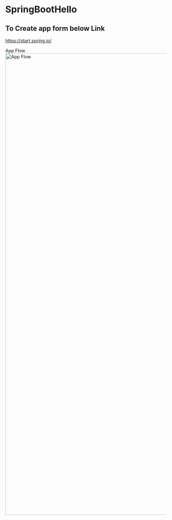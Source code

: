 # SpringBootHello

## To Create app form below Link 
https://start.spring.io/

App Flow<img width="1440" alt="App Flow" src="https://user-images.githubusercontent.com/47211382/125171991-bcb18900-e1d4-11eb-9ddc-1405270065eb.png">
